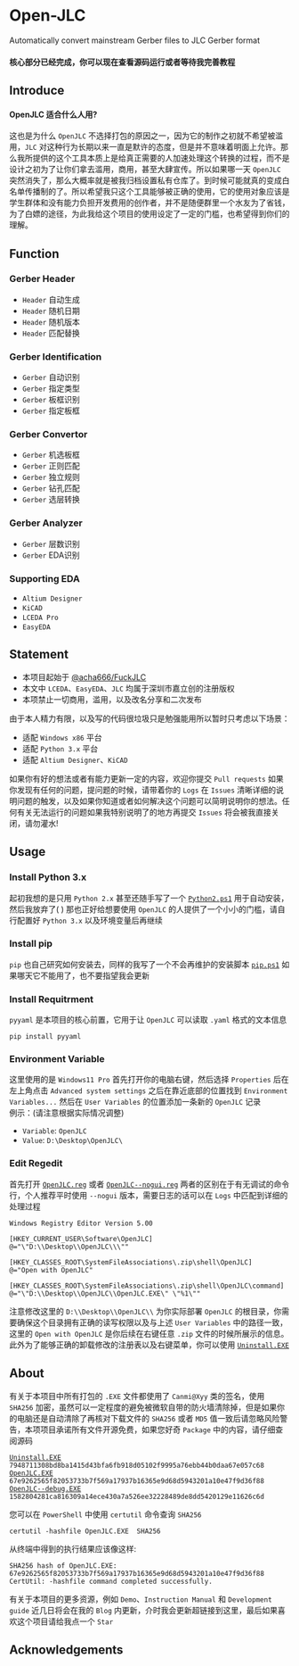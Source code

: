 # Open-JLC
Automatically convert mainstream Gerber files to JLC Gerber format

#### 核心部分已经完成，你可以现在查看源码运行或者等待我完善教程

## Introduce
#### OpenJLC 适合什么人用?
这也是为什么 `OpenJLC` 不选择打包的原因之一，因为它的制作之初就不希望被滥用，`JLC` 对这种行为长期以来一直是默许的态度，但是并不意味着明面上允许。那么我所提供的这个工具本质上是给真正需要的人加速处理这个转换的过程，而不是设计之初为了让你们拿去滥用，商用，甚至大肆宣传。所以如果哪一天 `OpenJLC` 突然消失了，那么大概率就是被我归档设置私有仓库了。到时候可能就真的变成白名单传播制的了。所以希望我只这个工具能够被正确的使用，它的使用对象应该是学生群体和没有能力负担开发费用的创作者，并不是随便群里一个水友为了省钱，为了白嫖的途径，为此我给这个项目的使用设定了一定的门槛，也希望得到你们的理解。   
   
## Function
### Gerber Header
* `Header` 自动生成
* `Header` 随机日期
* `Header` 随机版本
* `Header` 匹配替换

### Gerber Identification
* `Gerber` 自动识别
* `Gerber` 指定类型
* `Gerber` 板框识别
* `Gerber` 指定板框

### Gerber Convertor
* `Gerber` 机选板框
* `Gerber` 正则匹配
* `Gerber` 独立规则
* `Gerber` 钻孔匹配
* `Gerber` 选层转换

### Gerber Analyzer
* `Gerber` 层数识别
* `Gerber` EDA识别

### Supporting EDA
* `Altium Designer`
* `KiCAD`
* `LCEDA Pro`
* `EasyEDA`

## Statement
* 本项目起始于 [@acha666/FuckJLC](https://github.com/acha666/FuckJLC)
* 本文中 `LCEDA`、`EasyEDA`、`JLC` 均属于深圳市嘉立创的注册版权
* 本项禁止一切商用，滥用，以及改名分享和二次发布
   
由于本人精力有限，以及写的代码很垃圾只是勉强能用所以暂时只考虑以下场景：
* 适配 `Windows x86` 平台
* 适配 `Python 3.x` 平台
* 适配 `Altium Designer`、`KiCAD` 

如果你有好的想法或者有能力更新一定的内容，欢迎你提交 `Pull requests` 如果你发现有任何的问题，提问题的时候，请带着你的 `Logs` 在 `Issues` 清晰详细的说明问题的触发，以及如果你知道或者如何解决这个问题可以简明说明你的想法。任何有关无法运行的问题如果我特别说明了的地方再提交 `Issues` 将会被我直接关闭，请勿灌水!

## Usage
### Install Python 3.x
起初我想的是只用 `Python 2.x` 甚至还随手写了一个 [`Python2.ps1`](https://github.com/Canmi21/OpenJLC/blob/main/python/install_python2.ps1) 用于自动安装，然后我放弃了( ) 那也正好给想要使用 `OpenJLC` 的人提供了一个小小的门槛，请自行配置好 `Python 3.x` 以及环境变量后再继续

### Install pip
`pip` 也自己研究如何安装去，同样的我写了一个不会再维护的安装脚本 [`pip.ps1`](https://github.com/Canmi21/OpenJLC/blob/main/pip/get-pip.ps1) 如果哪天它不能用了，也不要指望我会更新

### Install Requitrment
`pyyaml` 是本项目的核心前置，它用于让 `OpenJLC` 可以读取 `.yaml` 格式的文本信息
``` shell
pip install pyyaml
```

### Environment Variable
这里使用的是 `Windows11 Pro` 首先打开你的电脑右键，然后选择 `Properties` 后在左上角点击 `Advanced system settings` 之后在靠近底部的位置找到 `Environment Variables...` 然后在 `User Variables` 的位置添加一条新的 `OpenJLC` 记录   
例示：(请注意根据实际情况调整)
* `Variable`: `OpenJLC` 
* `Value`: `D:\Desktop\OpenJLC\`

### Edit Regedit
首先打开 [`OpenJLC.reg`](https://github.com/Canmi21/OpenJLC/blob/main/config/OpenJLC.reg) 或者 [`OpenJLC--nogui.reg`](https://github.com/Canmi21/OpenJLC/blob/main/config/OpenJLC--nogui.reg) 两者的区别在于有无调试的命令行，个人推荐平时使用 `--nogui` 版本，需要日志的话可以在 `Logs` 中匹配到详细的处理过程

``` shell
Windows Registry Editor Version 5.00

[HKEY_CURRENT_USER\Software\OpenJLC]
@="\"D:\\Desktop\\OpenJLC\\\""

[HKEY_CLASSES_ROOT\SystemFileAssociations\.zip\shell\OpenJLC]
@="Open with OpenJLC"

[HKEY_CLASSES_ROOT\SystemFileAssociations\.zip\shell\OpenJLC\command]
@="\"D:\\Desktop\\OpenJLC\\OpenJLC.EXE\" \"%1\""

```
注意修改这里的 `D:\\Desktop\\OpenJLC\\` 为你实际部署 `OpenJLC` 的根目录，你需要确保这个目录拥有正确的读写权限以及与上述 `User Variables` 中的路径一致，这里的 `Open with OpenJLC` 是你后续在右键任意 `.zip` 文件的时候所展示的信息。此外为了能够正确的卸载修改的注册表以及右键菜单，你可以使用 [`Uninstall.EXE`](https://github.com/Canmi21/OpenJLC/blob/main/config/Uninstall_OpenJLC.EXE)

## About
有关于本项目中所有打包的 `.EXE` 文件都使用了 `Canmi@Xyy` 类的签名，使用 `SHA256` 加密，虽然可以一定程度的避免被微软自带的防火墙清除掉，但是如果你的电脑还是自动清除了再核对下载文件的 `SHA256` 或者 `MD5` 值一致后请忽略风险警告，本项项目承诺所有文件开源免费，如果您好奇 `Package` 中的内容，请仔细查阅源码 
   
[`Uninstall.EXE`](https://github.com/Canmi21/OpenJLC/blob/main/config/Uninstall_OpenJLC.EXE) `7948711308bd8ba1415d43bfa6fb918d05102f9995a76ebb44b0daa67e057c68`   
[`OpenJLC.EXE`](https://github.com/Canmi21/OpenJLC/blob/main/OpenJLC.EXE) `67e9262565f82053733b7f569a17937b16365e9d68d5943201a10e47f9d36f88`   
[`OpenJLC--debug.EXE`](https://github.com/Canmi21/OpenJLC/blob/main/OpenJLC--debug.EXE) `1582804281ca816309a14ece430a7a526ee32228489de8dd5420129e11626c6d`   

您可以在 `PowerShell` 中使用 `certutil` 命令查询 `SHA256`
``` shell
certutil -hashfile OpenJLC.EXE  SHA256
```

从终端中得到的执行结果应该像这样:
``` shell
SHA256 hash of OpenJLC.EXE:
67e9262565f82053733b7f569a17937b16365e9d68d5943201a10e47f9d36f88
CertUtil: -hashfile command completed successfully.
```
  
有关于本项目的更多资源，例如 `Demo`、`Instruction Manual` 和 `Development guide` 近几日将会在我的 `Blog` 内更新，介时我会更新超链接到这里，最后如果喜欢这个项目请给我点一个 `Star`

## Acknowledgements
